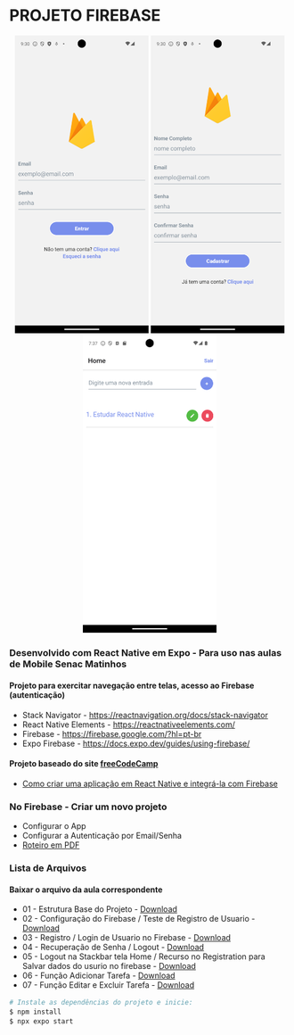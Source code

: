 # PROJETO FIREBASE
<div align="center">
  <img src="https://github.com/BrunoWuo/firebase-app/blob/main/imagens/Screenshot_1725139852.png" width=240>
  <img src="https://github.com/BrunoWuo/firebase-app/blob/main/imagens/Screenshot_1725139858.png" width=240>
  <img src="https://github.com/BrunoWuo/firebase-app/blob/main/imagens/Screenshot_1725824260.png" width=240>
</div>

### Desenvolvido com React Native em Expo  - Para uso nas aulas de Mobile Senac Matinhos
#### Projeto para exercitar navegação entre telas, acesso ao Firebase (autenticação)
* Stack Navigator - https://reactnavigation.org/docs/stack-navigator
* React Native Elements - https://reactnativeelements.com/
* Firebase - https://firebase.google.com/?hl=pt-br
* Expo Firebase - https://docs.expo.dev/guides/using-firebase/

#### Projeto baseado do site [freeCodeCamp](https://www.freecodecamp.org/)
* [Como criar uma aplicação em React Native e integrá-la com Firebase](https://www.freecodecamp.org/portuguese/news/como-criar-uma-aplicacao-em-react-native-app-and-integrate-e-integra-la-com-firebase/)

### No Firebase - Criar um novo projeto
* Configurar o App
* Configurar a Autenticação por Email/Senha
* [Roteiro em PDF](https://github.com/BrunoWuo/firebase-app/blob/main/imagens/Firebase.pdf)

### Lista de Arquivos
#### Baixar o arquivo da aula correspondente
* 01 - Estrutura Base do Projeto - [Download](https://github.com/BrunoWuo/firebase-app/archive/refs/heads/parte01.zip)
* 02 - Configuração do Firebase / Teste de Registro de Usuario - [Download](https://github.com/BrunoWuo/firebase-app/archive/refs/heads/parte02.zip)
* 03 - Registro  / Login de Usuario no Firebase - [Download](https://github.com/BrunoWuo/firebase-app/archive/refs/heads/parte03.zip)
* 04 - Recuperação de Senha  / Logout - [Download](https://github.com/BrunoWuo/firebase-app/archive/refs/heads/parte04.zip)
* 05 - Logout na Stackbar tela Home / Recurso no Registration para Salvar dados do usurio no firebase - [Download](https://github.com/BrunoWuo/firebase-app/archive/refs/heads/parte05.zip)
* 06 - Função Adicionar Tarefa - [Download](https://github.com/BrunoWuo/firebase-app/archive/refs/heads/parte06.zip)
* 07 - Função Editar e Excluir Tarefa - [Download](https://github.com/BrunoWuo/firebase-app/archive/refs/heads/parte07.zip)

```sh
# Instale as dependências do projeto e inicie:
$ npm install
$ npx expo start
```


